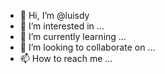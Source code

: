 - 👋 Hi, I’m @luisdy
- 👀 I’m interested in ...
- 🌱 I’m currently learning ...
- 💞️ I’m looking to collaborate on ...
- 📫 How to reach me ...

<!---
luisdy/luisdy is a ✨ special ✨ repository because its `README.md` (this file) appears on your GitHub profile.
You can click the Preview link to take a look at your changes.
--->
